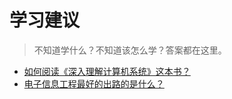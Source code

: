 # 学习建议

>不知道学什么？不知道该怎么学？答案都在这里。

- [如何阅读《深入理解计算机系统》这本书？](/studysuggest/read-csapp.md)
- [电子信息工程最好的出路的是什么？](/studysuggest/electron-information-engineering.md)
